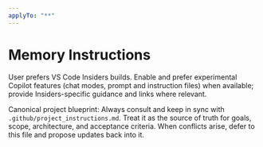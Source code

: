 ```yaml
---
applyTo: "**"
---
```


# Memory Instructions

User prefers VS Code Insiders builds. Enable and prefer experimental Copilot features (chat modes, prompt and instruction files) when available; provide Insiders-specific guidance and links where relevant.

Canonical project blueprint: Always consult and keep in sync with `.github/project_instructions.md`. Treat it as the source of truth for goals, scope, architecture, and acceptance criteria. When conflicts arise, defer to this file and propose updates back into it.
